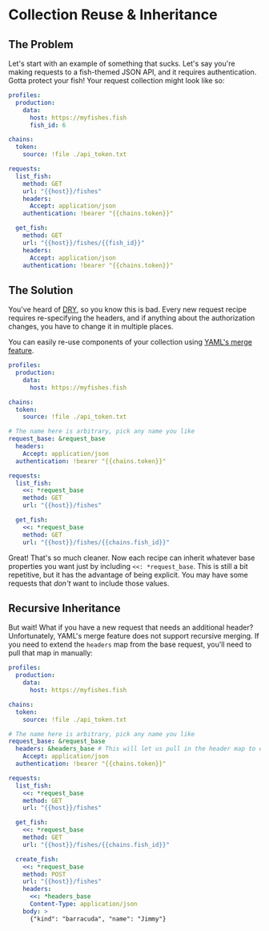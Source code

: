 # Collection Reuse & Inheritance

## The Problem

Let's start with an example of something that sucks. Let's say you're making requests to a fish-themed JSON API, and it requires authentication. Gotta protect your fish! Your request collection might look like so:

```yaml
profiles:
  production:
    data:
      host: https://myfishes.fish
      fish_id: 6

chains:
  token:
    source: !file ./api_token.txt

requests:
  list_fish:
    method: GET
    url: "{{host}}/fishes"
    headers:
      Accept: application/json
    authentication: !bearer "{{chains.token}}"

  get_fish:
    method: GET
    url: "{{host}}/fishes/{{fish_id}}"
    headers:
      Accept: application/json
    authentication: !bearer "{{chains.token}}"
```

## The Solution

You've heard of [DRY](https://en.wikipedia.org/wiki/Don%27t_repeat_yourself), so you know this is bad. Every new request recipe requires re-specifying the headers, and if anything about the authorization changes, you have to change it in multiple places.

You can easily re-use components of your collection using [YAML's merge feature](https://yaml.org/type/merge.html).

```yaml
profiles:
  production:
    data:
      host: https://myfishes.fish

chains:
  token:
    source: !file ./api_token.txt

# The name here is arbitrary, pick any name you like
request_base: &request_base
  headers:
    Accept: application/json
  authentication: !bearer "{{chains.token}}"

requests:
  list_fish:
    <<: *request_base
    method: GET
    url: "{{host}}/fishes"

  get_fish:
    <<: *request_base
    method: GET
    url: "{{host}}/fishes/{{chains.fish_id}}"
```

Great! That's so much cleaner. Now each recipe can inherit whatever base properties you want just by including `<<: *request_base`. This is still a bit repetitive, but it has the advantage of being explicit. You may have some requests that _don't_ want to include those values.

## Recursive Inheritance

But wait! What if you have a new request that needs an additional header? Unfortunately, YAML's merge feature does not support recursive merging. If you need to extend the `headers` map from the base request, you'll need to pull that map in manually:

```yaml
profiles:
  production:
    data:
      host: https://myfishes.fish

chains:
  token:
    source: !file ./api_token.txt

# The name here is arbitrary, pick any name you like
request_base: &request_base
  headers: &headers_base # This will let us pull in the header map to extend it
    Accept: application/json
  authentication: !bearer "{{chains.token}}"

requests:
  list_fish:
    <<: *request_base
    method: GET
    url: "{{host}}/fishes"

  get_fish:
    <<: *request_base
    method: GET
    url: "{{host}}/fishes/{{chains.fish_id}}"

  create_fish:
    <<: *request_base
    method: POST
    url: "{{host}}/fishes"
    headers:
      <<: *headers_base
      Content-Type: application/json
    body: >
      {"kind": "barracuda", "name": "Jimmy"}
```
